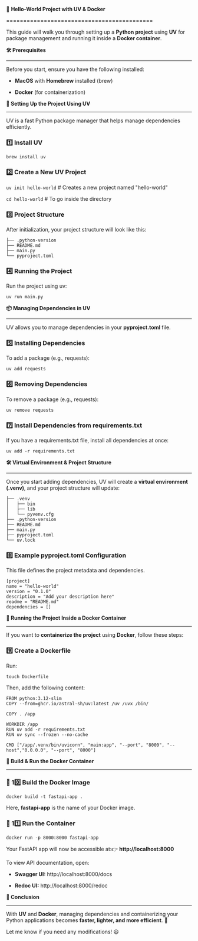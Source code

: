 🚀 **Hello-World Project with UV & Docker**

===========================================

This guide will walk you through setting up a **Python project** using **UV** for package management and running it inside a **Docker container**.

**🛠 Prerequisites**

--------------------

Before you start, ensure you have the following installed:

* **MacOS** with **Homebrew** installed (brew)

* **Docker** (for containerization)

**📌 Setting Up the Project Using UV**

--------------------------------------

UV is a fast Python package manager that helps manage dependencies efficiently.

### **1️⃣ Install UV**

` brew install uv `

### **2️⃣ Create a New UV Project**

` uv init hello-world ` # Creates a new project named "hello-world" 

` cd hello-world ` # To go inside the directory

### **3️⃣ Project Structure**

After initialization, your project structure will look like this:
```
├── .python-version 
├── README.md 
├── main.py 
└── pyproject.toml 
```

### **4️⃣ Running the Project**

Run the project using uv:

` uv run main.py `

**📦 Managing Dependencies in UV**

----------------------------------

UV allows you to manage dependencies in your **pyproject.toml** file.

### **5️⃣ Installing Dependencies**

To add a package (e.g., requests):

` uv add requests `

### **6️⃣ Removing Dependencies**

To remove a package (e.g., requests):

` uv remove requests `

### **7️⃣ Install Dependencies from requirements.txt**

If you have a requirements.txt file, install all dependencies at once:

` uv add -r requirements.txt `

**🛠 Virtual Environment & Project Structure**

----------------------------------------------

Once you start adding dependencies, UV will create a **virtual environment (.venv)**, and your project structure will update:

```
├── .venv 
│   ├── bin 
│   ├── lib 
│   └── pyvenv.cfg 
├── .python-version 
├── README.md 
├── main.py 
├── pyproject.toml 
└── uv.lock 
```

### **8️⃣ Example pyproject.toml Configuration**

This file defines the project metadata and dependencies.

``` 
[project] 
name = "hello-world" 
version = "0.1.0" 
description = "Add your description here" 
readme = "README.md" 
dependencies = [] 
```

**🐳 Running the Project Inside a Docker Container**

----------------------------------------------------

If you want to **containerize the project** using **Docker**, follow these steps:

### **9️⃣ Create a Dockerfile**

Run:

` touch Dockerfile `

Then, add the following content:
```
FROM python:3.12-slim
COPY --from=ghcr.io/astral-sh/uv:latest /uv /uvx /bin/

COPY . /app

WORKDIR /app
RUN uv add -r requirements.txt
RUN uv sync --frozen --no-cache 

CMD ["/app/.venv/bin/uvicorn", "main:app", "--port", "8000", "--host","0.0.0.0", "--port", "8000"]
```

**🔨 Build & Run the Docker Container**

---------------------------------------

### **🔹 10️⃣ Build the Docker Image**

` docker build -t fastapi-app . `

Here, **fastapi-app** is the name of your Docker image.

### **🔹 11️⃣ Run the Container**

` docker run -p 8000:8000 fastapi-app `

Your FastAPI app will now be accessible at:👉 **http://localhost:8000**

To view API documentation, open:

* **Swagger UI:** http://localhost:8000/docs

* **Redoc UI:** http://localhost:8000/redoc

**🎯 Conclusion**

-----------------

With **UV** and **Docker**, managing dependencies and containerizing your Python applications becomes **faster, lighter, and more efficient**. 🚀

Let me know if you need any modifications! 😃